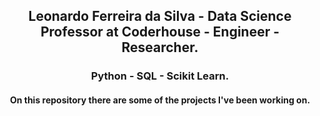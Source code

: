 <h2 align="center"> Leonardo Ferreira da Silva - Data Science Professor at Coderhouse - Engineer - Researcher. </h2>
<h3 align="center"> Python - SQL - Scikit Learn. </h3>

####   <h4 align="center">  On this repository there are some of the projects I've been working on. </h4>
